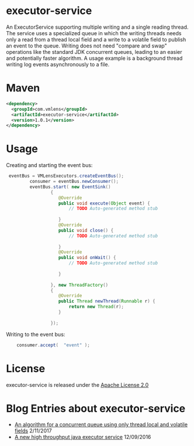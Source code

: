 # executor-service

An ExecutorService supporting multiple writing and a single reading thread. The service uses a specialized queue in which the writing threads needs only a read from a thread local field and a write to a volatile field to publish an event to the queue. Writing does not need "compare and swap" operations like the standard JDK concurrent queues, leading to an easier and potentially faster algorithm. A usage example is a background thread writing log events asynchronously to a file.




# Maven
```xml
<dependency>
  <groupId>com.vmlens</groupId>
  <artifactId>executor-service</artifactId>
  <version>1.0.1</version>
</dependency>
```


# Usage


Creating and starting the event bus:
```java
 eventBus = VMLensExecutors.createEventBus();
		 consumer = eventBus.newConsumer(); 
		 eventBus.start( new EventSink()
				 {
					@Override
					public void execute(Object event) {
						// TODO Auto-generated method stub
						
					}
					@Override
					public void close() {
						// TODO Auto-generated method stub
						
					}
					@Override
					public void onWait() {
						// TODO Auto-generated method stub
						
					}
			 
				 }, new ThreadFactory()
				 {
					@Override
					public Thread newThread(Runnable r) {
						return new Thread(r);
					}
					 
				 });


```

Writing to the event bus:
```java
	consumer.accept(  "event" );
```


# License
executor-service is released under the [Apache License 2.0](https://www.apache.org/licenses/LICENSE-2.0)

# Blog Entries about executor-service
 * [An algorithm for a concurrent queue using only thread local and volatile fields](http://vmlens.com/articles/lock_free_executor_service//) 2/11/2017
 * [A new high throughput java executor service](http://vmlens.com/articles/a-new-high-throughput-java-executor-service/) 12/09/2016
